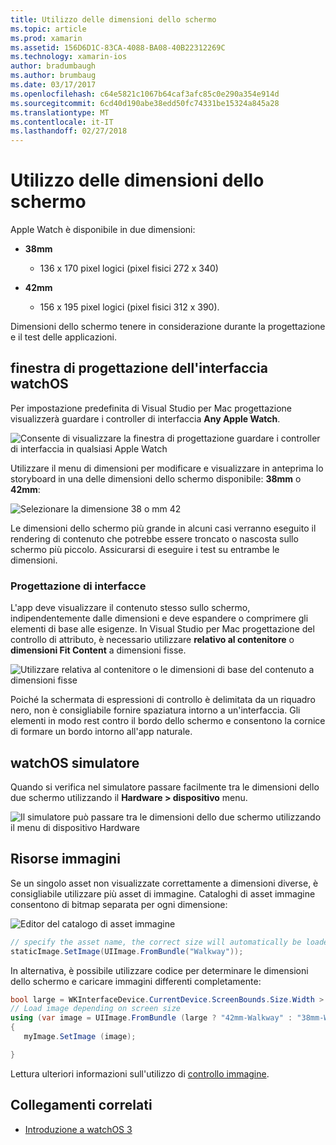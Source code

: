 ```yaml
---
title: Utilizzo delle dimensioni dello schermo
ms.topic: article
ms.prod: xamarin
ms.assetid: 156D6D1C-83CA-4088-BA08-40B22312269C
ms.technology: xamarin-ios
author: bradumbaugh
ms.author: brumbaug
ms.date: 03/17/2017
ms.openlocfilehash: c64e5821c1067b64caf3afc85c0e290a354e914d
ms.sourcegitcommit: 6cd40d190abe38edd50fc74331be15324a845a28
ms.translationtype: MT
ms.contentlocale: it-IT
ms.lasthandoff: 02/27/2018
---
```

# <a name="working-with-screen-sizes"></a>Utilizzo delle dimensioni dello schermo

Apple Watch è disponibile in due dimensioni:

- **38mm**
  - 136 x 170 pixel logici (pixel fisici 272 x 340)

- **42mm**
  - 156 x 195 pixel logici (pixel fisici 312 x 390).

Dimensioni dello schermo tenere in considerazione durante la progettazione e il test delle applicazioni.

## <a name="watchos-interface-designer"></a>finestra di progettazione dell'interfaccia watchOS

Per impostazione predefinita di Visual Studio per Mac progettazione visualizzerà guardare i controller di interfaccia **Any Apple Watch**.

![](screen-sizes-images/screen-any-sml.png "Consente di visualizzare la finestra di progettazione guardare i controller di interfaccia in qualsiasi Apple Watch")

Utilizzare il menu di dimensioni per modificare e visualizzare in anteprima lo storyboard in una delle dimensioni dello schermo disponibile: **38mm** o **42mm**:

![](screen-sizes-images/screen-menu-sml.png "Selezionare la dimensione 38 o mm 42")

Le dimensioni dello schermo più grande in alcuni casi verranno eseguito il rendering di contenuto che potrebbe essere troncato o nascosta sullo schermo più piccolo.
Assicurarsi di eseguire i test su entrambe le dimensioni.


### <a name="interface-design"></a>Progettazione di interfacce

L'app deve visualizzare il contenuto stesso sullo schermo, indipendentemente dalle dimensioni e deve espandere o comprimere gli elementi di base alle esigenze. In Visual Studio per Mac progettazione del controllo di attributo, è necessario utilizzare **relativo al contenitore** o **dimensioni Fit Content** a dimensioni fisse.

![](screen-sizes-images/sizeattributepanel-sml.png "Utilizzare relativa al contenitore o le dimensioni di base del contenuto a dimensioni fisse")

Poiché la schermata di espressioni di controllo è delimitata da un riquadro nero, non è consigliabile fornire spaziatura intorno a un'interfaccia. Gli elementi in modo rest contro il bordo dello schermo e consentono la cornice di formare un bordo intorno all'app naturale.


## <a name="watchos-simulator"></a>watchOS simulatore

Quando si verifica nel simulatore passare facilmente tra le dimensioni dello due schermo utilizzando il **Hardware > dispositivo** menu.

![](screen-sizes-images/simulator.png "Il simulatore può passare tra le dimensioni dello due schermo utilizzando il menu di dispositivo Hardware")


## <a name="image-resources"></a>Risorse immagini

Se un singolo asset non visualizzate correttamente a dimensioni diverse, è consigliabile utilizzare più asset di immagine. Cataloghi di asset immagine consentono di bitmap separata per ogni dimensione:

![](screen-sizes-images/images-xcassets.png "Editor del catalogo di asset immagine")

```csharp
// specify the asset name, the correct size will automatically be loaded
staticImage.SetImage(UIImage.FromBundle("Walkway"));
```

In alternativa, è possibile utilizzare codice per determinare le dimensioni dello schermo e caricare immagini differenti completamente:

```csharp
bool large = WKInterfaceDevice.CurrentDevice.ScreenBounds.Size.Width > 136.0;
// Load image depending on screen size
using (var image = UIImage.FromBundle (large ? "42mm-Walkway" : "38mm-Walkway"))
{
   myImage.SetImage (image);

}
```

Lettura ulteriori informazioni sull'utilizzo di [controllo immagine](~/ios/watchos/user-interface/image.md).



## <a name="related-links"></a>Collegamenti correlati

- [Introduzione a watchOS 3](~/ios/watchos/platform/introduction-to-watchos3/index.md)
